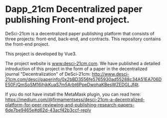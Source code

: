 # Dapp_21cm Decentralized paper publishing Front-end project.

DeSci-21cm is a decentralized paper publishing platform that consists of three projects: front-end, back-end, and contracts. This repository contains the front-end project.

This project is developed by Vue3.

The project website is www.desci-21cm.com. We have published a detailed introduction of this project in the form of a paper in the decentralized journal "Decentralization" of DeSci-21cm: http://www.desci-21cm.com/desci/paperinfo/0x2bBD3556fe5765930ad55288c34A51EA706DE50F/QmSoSM16ihjkKuaS7m5Arbt6PpeDwohaKBesWZEDGLJf4t.

If you do not have install the MetaMask plugin, you can read here: https://medium.com/@firmamentsess/desci-21cm-a-decentralized-platform-for-peer-reviewing-and-publishing-research-papers-6de7be9465e#d62d-43acf42b3ccf-reply

